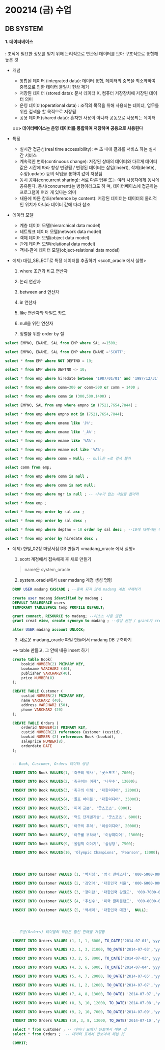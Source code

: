 # 200214 (금) 수업

## DB SYSTEM

#### 1. 데이터베이스

:  조직에 필요한 정보를 얻기 위해 논리적으로 연관된 데이터를 모아 구조적으로 통합해 높은 것



* 개념

  * 통합된 데이터 (integrated data): 데이터 통합, 데이터의 중복을 최소화하여 중복으로 인한  데이터 불일치 현상 제거 
  * 저장된 데이터 (stored data): 문서 데이터 X, 컴퓨터 저장장치에 저장된 데이터 의미
  * 운영 데이터(operational data) : 조직의 목적을 위해 사용되는 데이터, 업무를 위한 검색을 할 목적으로 저장됨
  * 공용 데이터(shared data):  혼자만 사용이 아니라  공동으로 사용되는 데이터

  **==> 데이터베이스는 운영 데이터를 통합하여 저장하며 공용으로 사용된다**



* 특징
  * 실시간 접근성(real time accessibility):  수 초 내에 결과를 서비스 하는 실시간 서비스
  *  계속적인 변화(continuous change): 저장된 상태의 데이터와 다르게 데이터 값은 시간에 따라 항상 변경됨 / 변경된 데이터는 삽입(insert), 삭제(delete), 수정(update) 등의 작업을 통하여 값이 저장됨
  * 동시 공유(concurrent sharing): 서로 다른 업무 또는 여러 사용자에게 동시에 공유된다. 동시(concurrent)는 병행이라고도 하 며, 데이터베이스에 접근하는 프로그램이 여러 개 있다는 의미
  * 내용에 따른 참조(reference by content): 저장된 데이터는 데이터의 물리적인 위치가 아니라 데이터 값에 따라 참조



* 데이터 모델
  * 계층 데이터 모델(hierarchical data model) 
  *  네트워크 데이터 모델(network data model) 
  *  객체 데이터 모델(object data model) 
  * 관계 데이터 모델(relational data model) 
  * 객체-관계 데이터 모델(object-relational data model)



* 예제) 대림_SELECT로 특정 데이터를 추출하기 <scott_oracle 에서 실행>

  1)  where 조건과 비교 연산자

  2) 논리 연산자

  3) between and 연산자

  4) in 연산자

  5) like 연산자와 와일드 카드

  6)  null을 위한 연산자

  7) 정렬을 위한 order by 절

  

```sql
select EMPNO, ENAME, SAL from EMP where SAL <=1500;

select EMPNO, ENAME, SAL from EMP where ENAME ='SCOTT';

select * from EMP where NOT DEPTNO = 10;

select * from EMP where DEPTNO <> 10;

select * from emp where hiredate between '1987/01/01' and '1987/12/31' ;

select * from emp where comm=300 or comm=500 or comm = 1400 ;

select * from emp where comm in (300,500,1400) ;

select EMPNO, SAL from emp where empno in (7521,7654,7844) ;

select * from emp where empno not in (7521,7654,7844);

select * from emp where ename like 'J%';

select * from emp where ename like '_A%'; 

select * from emp where ename like '%A%';

select * from emp where ename not like '%A%';

select * from emp where comm = Null; -- null은 =로 검색 불가

select comm from emp; 

select * from emp where comm is null ;

select * from emp where comm is not null;

select * from emp where mgr is null ; -- 사수가 없는 사람을 뽑아라 

select * from emp ;

select * from emp order by sal asc ;

select * from emp order by sal desc ;

select * from emp where deptno = 10 order by sal desc ; --10에 대해서만 내림차순정렬

select * from emp order by hiredate desc ;
```



* 예제) 한빛_02장 마당서점 DB 만들기 <madang_oracle 에서 실행>

  1) scott 계정에서 접속해제 후 새로 만들기

  > name은 system_oracle

  2) system_oracle에서 user madang 계정 생성 명령

  ```sql
  DROP USER madang CASCADE ; --중복 되지 않게 madang 계정 삭제하기
  
  create user madang identified by madang ;
  DEFAULT TABLESPACE users
  TEMPORARY TABLESPACE temp PROFILE DEFAULT;
  
  grant connect, RESOURCE to madang; --리소스 사용 권한
  grant creat view, create synonym to madang ; --생성 권한 / grant가 create기능을 부여
  
  alter USER madang account UNLOCK;
  ```

  

  3) 새로운 madang_oracle 파일 만들어서  madang  DB 구축하기

  ==> table 만들고, 그 안에 내용 insert 하기

  ```sql
  create table Book(
      bookid NUMBER(2) PRIMARY KEY,
      bookname VARCHAR2 (40),
      publisher VARCHAR2(40),
      price NUMBER(8)
  );
  
  CREATE TABLE Customer (
      custid NUMBER(2) PRIMARY KEY,
      name VARCHAR2 (40),
      address VARCHAR2 (50),
      phone VARCHAR2 (20)
  );
  
  CREATE TABLE Orders (
      orderid NUMBER(2) PRIMARY KEY,
      custid NUMBER(2) references Customer (custid),
      bookid NUMBER (2) references Book (bookid),
      saleprice NUMBER(8),
      orderdate DATE
  );
  
  
  -- Book, Customer, Orders 데이터 생성
  
  INSERT INTO Book VALUES(1, '축구의 역사', '굿스포츠', 7000);
  
  INSERT INTO Book VALUES(2, '축구아는 여자', '나무수', 13000);
  
  INSERT INTO Book VALUES(3, '축구의 이해', '대한미디어', 22000);
  
  INSERT INTO Book VALUES(4, '골프 바이블', '대한미디어', 35000);
  
  INSERT INTO Book VALUES(5, '피겨 교본', '굿스포츠', 8000);
  
  INSERT INTO Book VALUES(6, '역도 단계별기술', '굿스포츠', 6000);
  
  INSERT INTO Book VALUES(7, '야구의 추억', '이상미디어', 20000);
  
  INSERT INTO Book VALUES(8, '야구를 부탁해', '이상미디어', 13000);
  
  INSERT INTO Book VALUES(9, '올림픽 이야기', '삼성당', 7500);
  
  INSERT INTO Book VALUES(10, 'Olympic Champions', 'Pearson', 13000);
  
  
  
  
  INSERT INTO Customer VALUES (1, '박지성', '영국 맨체스타', '000-5000-0001');
  
  INSERT INTO Customer VALUES (2, '김연아', '대한민국 서울', '000-6000-0001');  
  
  INSERT INTO Customer VALUES (3, '장미란', '대한민국 강원도', '000-7000-0001');
  
  INSERT INTO Customer VALUES (4, '추신수', '미국 클리블랜드', '000-8000-0001');
  
  INSERT INTO Customer VALUES (5, '박세리', '대한민국 대전',  NULL);
  
  
  
  
  -- 주문(Orders) 테이블의 책값은 할인 판매를 가정함
  
  INSERT INTO Orders VALUES (1, 1, 1, 6000, TO_DATE('2014-07-01','yyyy-mm-dd')); 
  
  INSERT INTO Orders VALUES (2, 1, 3, 21000, TO_DATE('2014-07-03','yyyy-mm-dd'));
  
  INSERT INTO Orders VALUES (3, 2, 5, 8000, TO_DATE('2014-07-03','yyyy-mm-dd')); 
  
  INSERT INTO Orders VALUES (4, 3, 6, 6000, TO_DATE('2014-07-04','yyyy-mm-dd')); 
  
  INSERT INTO Orders VALUES (5, 4, 7, 20000, TO_DATE('2014-07-05','yyyy-mm-dd'));
  
  INSERT INTO Orders VALUES (6, 1, 2, 12000, TO_DATE('2014-07-07','yyyy-mm-dd'));
  
  INSERT INTO Orders VALUES (7, 4, 8, 13000, TO_DATE( '2014-07-07','yyyy-mm-dd'));
  
  INSERT INTO Orders VALUES (8, 3, 10, 12000, TO_DATE('2014-07-08','yyyy-mm-dd')); 
  
  INSERT INTO Orders VALUES (9, 2, 10, 7000, TO_DATE('2014-07-09','yyyy-mm-dd')); 
  
  INSERT INTO Orders VALUES (10, 3, 8, 13000, TO_DATE('2014-07-10','yyyy-mm-dd'));
  
  select * from Customer ; -- 데이터 표에서 안보여서 해본 것
  select * from Orders ;  -- 데이터 표에서 안보여서 해본 것
  
  COMMIT;
  ```

  







